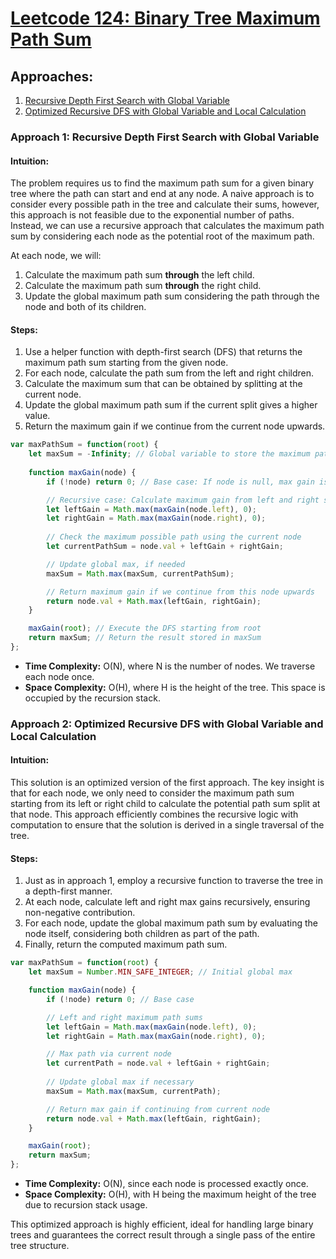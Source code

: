 # [Leetcode 124: Binary Tree Maximum Path Sum](https://leetcode.com/problems/binary-tree-maximum-path-sum/)

## Approaches:

1. [Recursive Depth First Search with Global Variable](#approach-1)
2. [Optimized Recursive DFS with Global Variable and Local Calculation](#approach-2)

### Approach 1: Recursive Depth First Search with Global Variable

#### Intuition:
The problem requires us to find the maximum path sum for a given binary tree where the path can start and end at any node. A naive approach is to consider every possible path in the tree and calculate their sums, however, this approach is not feasible due to the exponential number of paths. Instead, we can use a recursive approach that calculates the maximum path sum by considering each node as the potential root of the maximum path. 

At each node, we will:
1. Calculate the maximum path sum **through** the left child.
2. Calculate the maximum path sum **through** the right child.
3. Update the global maximum path sum considering the path through the node and both of its children.

#### Steps:
1. Use a helper function with depth-first search (DFS) that returns the maximum path sum starting from the given node.
2. For each node, calculate the path sum from the left and right children.
3. Calculate the maximum sum that can be obtained by splitting at the current node.
4. Update the global maximum path sum if the current split gives a higher value.
5. Return the maximum gain if we continue from the current node upwards.

```javascript
var maxPathSum = function(root) {
    let maxSum = -Infinity; // Global variable to store the maximum path sum
    
    function maxGain(node) {
        if (!node) return 0; // Base case: If node is null, max gain is 0

        // Recursive case: Calculate maximum gain from left and right subtrees
        let leftGain = Math.max(maxGain(node.left), 0);
        let rightGain = Math.max(maxGain(node.right), 0);
        
        // Check the maximum possible path using the current node
        let currentPathSum = node.val + leftGain + rightGain;

        // Update global max, if needed
        maxSum = Math.max(maxSum, currentPathSum);

        // Return maximum gain if we continue from this node upwards
        return node.val + Math.max(leftGain, rightGain);
    }

    maxGain(root); // Execute the DFS starting from root
    return maxSum; // Return the result stored in maxSum
};
```

- **Time Complexity:** O(N), where N is the number of nodes. We traverse each node once.
- **Space Complexity:** O(H), where H is the height of the tree. This space is occupied by the recursion stack.

### Approach 2: Optimized Recursive DFS with Global Variable and Local Calculation

#### Intuition:
This solution is an optimized version of the first approach. The key insight is that for each node, we only need to consider the maximum path sum starting from its left or right child to calculate the potential path sum split at that node. This approach efficiently combines the recursive logic with computation to ensure that the solution is derived in a single traversal of the tree.

#### Steps:
1. Just as in approach 1, employ a recursive function to traverse the tree in a depth-first manner.
2. At each node, calculate left and right max gains recursively, ensuring non-negative contribution.
3. For each node, update the global maximum path sum by evaluating the node itself, considering both children as part of the path.
4. Finally, return the computed maximum path sum.

```javascript
var maxPathSum = function(root) {
    let maxSum = Number.MIN_SAFE_INTEGER; // Initial global max

    function maxGain(node) {
        if (!node) return 0; // Base case

        // Left and right maximum path sums
        let leftGain = Math.max(maxGain(node.left), 0);
        let rightGain = Math.max(maxGain(node.right), 0);

        // Max path via current node
        let currentPath = node.val + leftGain + rightGain;
        
        // Update global max if necessary
        maxSum = Math.max(maxSum, currentPath);

        // Return max gain if continuing from current node
        return node.val + Math.max(leftGain, rightGain);
    }

    maxGain(root);
    return maxSum;
};
```

- **Time Complexity:** O(N), since each node is processed exactly once.
- **Space Complexity:** O(H), with H being the maximum height of the tree due to recursion stack usage. 

This optimized approach is highly efficient, ideal for handling large binary trees and guarantees the correct result through a single pass of the entire tree structure.

